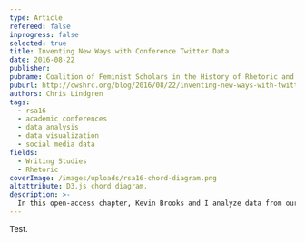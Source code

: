 ```yaml
---
type: Article
refereed: false
inprogress: false
selected: true
title: Inventing New Ways with Conference Twitter Data
date: 2016-08-22
publisher:
pubname: Coalition of Feminist Scholars in the History of Rhetoric and Composition
puburl: http://cwshrc.org/blog/2016/08/22/inventing-new-ways-with-twitter-data/
authors: Chris Lindgren
tags:
  - rsa16
  - academic conferences
  - data analysis
  - data visualization
  - social media data
fields:
  - Writing Studies
  - Rhetoric
coverImage: /images/uploads/rsa16-chord-diagram.png
altattribute: D3.js chord diagram.
description: >-
  In this open-access chapter, Kevin Brooks and I analyze data from our Sugar Labs @ NDSU outreach program in response to the \"code year\" coding-crisis discourse. Our findings indicated that digital divides still exist and manifest in more complex ways than haves versus have-nots. We call for rhetoricians to engage more than the crisis tropes themselves, and ask others to become more involved in public efforts&mdash;efforts such as joining or creating multidisciplinary teams to develop more holistic curricula.
---
```


Test.
